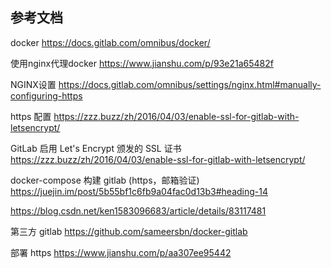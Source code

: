 ## 参考文档
docker https://docs.gitlab.com/omnibus/docker/

使用nginx代理docker https://www.jianshu.com/p/93e21a65482f

NGINX设置 https://docs.gitlab.com/omnibus/settings/nginx.html#manually-configuring-https

https 配置 https://zzz.buzz/zh/2016/04/03/enable-ssl-for-gitlab-with-letsencrypt/

GitLab 启用 Let's Encrypt 颁发的 SSL 证书 https://zzz.buzz/zh/2016/04/03/enable-ssl-for-gitlab-with-letsencrypt/

docker-compose 构建 gitlab (https，邮箱验证) https://juejin.im/post/5b55bf1c6fb9a04fac0d13b3#heading-14

https://blog.csdn.net/ken1583096683/article/details/83117481

第三方 gitlab https://github.com/sameersbn/docker-gitlab

部署 https https://www.jianshu.com/p/aa307ee95442
